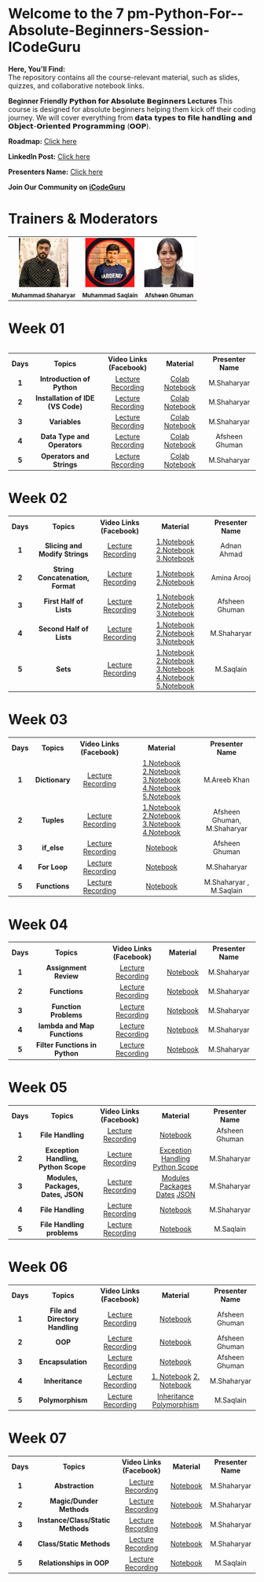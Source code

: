 # Welcome to the 7 pm-Python-For--Absolute-Beginners-Session-ICodeGuru
**Here, You'll Find:**
<br>
The repository contains all the course-relevant material, such as slides, quizzes, and collaborative notebook links.

**Beginner Friendly 𝗣𝘆𝘁𝗵𝗼𝗻 𝗳𝗼𝗿 𝗔𝗯𝘀𝗼𝗹𝘂𝘁𝗲 𝗕𝗲𝗴𝗶𝗻𝗻𝗲𝗿𝘀 Lectures** This course is designed for absolute beginners helping them kick off their coding journey. We will cover
 everything from 𝗱𝗮𝘁𝗮 𝘁𝘆𝗽𝗲𝘀 𝘁𝗼 𝗳𝗶𝗹𝗲 𝗵𝗮𝗻𝗱𝗹𝗶𝗻𝗴 𝗮𝗻𝗱 𝗢𝗯𝗷𝗲𝗰𝘁-𝗢𝗿𝗶𝗲𝗻𝘁𝗲𝗱 𝗣𝗿𝗼𝗴𝗿𝗮𝗺𝗺𝗶𝗻𝗴 (𝗢𝗢𝗣).

**Roadmap:** [Click here](https://docs.google.com/document/d/1d7XEO82FrBYEvXBtJZmaLPb2j0HBPI6bHXGlxSkSwsA/edit?usp=sharing)

**LinkedIn Post:** [Click here](https://www.linkedin.com/posts/muhammad-shaharyar-sarwar_pythonprogramming-learningtogether-techcommunity-activity-7250404397279547393-ckEC?utm_source=share&utm_medium=member_desktop)

**Presenters Name:** [Click here](https://docs.google.com/spreadsheets/d/1U3FngL-DBnpTzivVZnhuvvu4bq7bWRettY8RmG4bGnw/edit?usp=sharing)

**Join Our Community on [iCodeGuru](https://icode.guru/join/)**

# Trainers & Moderators

<table >
    <tbody>
        <tr>
            <td align="center">
                <a href="https://www.linkedin.com/in/muhammad-shaharyar-sarwar/">
                    <img src= "https://github.com/M-Shaharyar/7pm-Python-For--Absolute-Beginners-Session-ICodeGuru/blob/main/images/M.Shaharyar.jpeg" width="100px;" alt="Muhammad Shaharyar"/>
                    <br />
                    <sub><b>Muhammad Shaharyar</b></sub>
                </a> 
            </td>
            <td align="center">
                <a href="https://www.linkedin.com/in/muhammad-saqlainraza/">
                    <img src="https://github.com/M-Shaharyar/7pm-Python-For--Absolute-Beginners-Session-ICodeGuru/blob/main/images/Moh%20Saqlain.jpeg" width="100px;" alt="Muhammad Saqlain"/>
                    <br />
                    <sub><b>Muhammad Saqlain</b></sub>
                </a> 
            </td>
           <td align="center">
                <a href="https://www.linkedin.com/in/afsheenghuman/">
                    <img src="https://github.com/M-Shaharyar/7pm-Python-For--Absolute-Beginners-Session-ICodeGuru/blob/main/images/Afsheen%20Ghuman.jpeg" width="100px;" alt="Afsheen Ghuman"/>
                    <br />
                    <sub><b>Afsheen Ghuman</b></sub>
                </a> 
            </td>
</tbody>
<table>

# Week 01

<table>
    <tbody>
     <tr>
      <th>Days</th>
      <th>Topics</th>
      <th>Video Links (Facebook)</th>
      <th>Material</th>
      <th>Presenter Name</th>
     </tr> 
     <tr>
       <td align="center"><b>1</b></td>
       <td align="center"><b>Introduction of Python</b></td>
       <td align="center"><a href="https://fb.watch/u4bpsOIHUj/">Lecture Recording</a></td>
       <td align="center"><a href="https://colab.research.google.com/drive/1kFolZyTvh5cUHEUq9nvwsexTUKPZJQcH?usp=sharing">Colab Notebook</a></td>
       <td align="center">M.Shaharyar</td>
     </tr>
     <tr>
       <td align="center"><b>2</b></td>
       <td align="center"><b>Installation of IDE (VS Code)</b></td>
       <td align="center"><a href="https://fb.watch/u4wO9yQogJ/">Lecture Recording</a></td>
       <td align="center"><a href="https://colab.research.google.com/drive/14oC7rVGHAv-cFOmYu6HJMcjSo95nys1U?usp=sharing">Colab Notebook</a></td>
       <td align="center">M.Shaharyar</td>
     </tr>  
     <tr>
       <td align="center"><b>3</b></td>
       <td align="center"><b>Variables</b></td>
       <td align="center"><a href="https://fb.watch/u5LWSPoUaF/">Lecture Recording</a></td>
       <td align="center"><a href="https://colab.research.google.com/drive/1aIlv1sc9qKslHIPT-i1-2ff1dFVtvDd3?usp=sharing">Colab Notebook</a></td>
       <td align="center">M.Shaharyar</td>
     </tr>
     <tr>
       <td align="center"><b>4</b></td>
       <td align="center"><b>Data Type and Operators</b></td>
       <td align="center"><a href="https://fb.watch/uaWZOQVbQZ/">Lecture Recording</a></td>
       <td align="center"><a href="https://colab.research.google.com/drive/1wlgghjnmMolJwhBJyXGq2Z0ex2oYVp_R?usp=sharing">Colab Notebook</a></td>
       <td align="center">Afsheen Ghuman</td>
     </tr>
     <tr>
       <td align="center"><b>5</b></td>
       <td align="center"><b>Operators and Strings</b></td>
       <td align="center"><a href="https://fb.watch/u9TP3AEJWt/">Lecture Recording</a></td>
       <td align="center"><a href="https://colab.research.google.com/drive/1XSMkpSvV3_KK8j2uy2n2W4TT7zqIrq0Z?usp=sharing">Colab Notebook</a></td>
       <td align="center">M.Shaharyar</td>
     </tr>
    </tbody>
</table>


# Week 02

<table>
    <tbody>
     <tr>
      <th>Days</th>
      <th>Topics</th>
      <th>Video Links (Facebook)</th>
      <th>Material</th>
      <th>Presenter Name</th>
     </tr> 
     <tr>
       <td align="center"><b>1</b></td>
       <td align="center"><b>Slicing and Modify Strings</b></td>
       <td align="center"><a href="https://fb.watch/uckQNFr9Ka/">Lecture Recording</a></td>
       <td align="center">
         <a href="https://colab.research.google.com/drive/1-N85AB-rC1DVnxsONcS8wosSQHbAPMn-?usp=sharing">1.Notebook</a>
         <a href="https://colab.research.google.com/drive/1RXY8SbFIal3fhq4wwE7u9vtweLbBjCGP?usp=sharing">2.Notebook</a>
         <a href="https://colab.research.google.com/drive/1j_dWnWJP9H7NfDSCuhAu8N_g3aYbNbyL?usp=sharing">3.Notebook</a>
       </td>
       <td align="center">Adnan Ahmad</td>
     </tr>
     <tr>
       <td align="center"><b>2</b></td>
       <td align="center"><b>String Concatenation, Format</b></td>
       <td align="center"><a href="https://fb.watch/udFR3xP8JV/">Lecture Recording</a></td>
       <td align="center">
         <a href="https://colab.research.google.com/drive/14GB-p9PkdzFjbaUI0VysNI63mrloile5?usp=sharing">1.Notebook</a>
         <a href="https://colab.research.google.com/drive/1jK89dcCUAI_qNRYBdMxQFRpwPn4Cdtwx?usp=sharing">2.Notebook</a>
       </td>
       <td align="center">Amina Arooj</td>
     </tr>
     <tr>
       <td align="center"><b>3</b></td>
       <td align="center"><b>First Half of Lists</b></td>
       <td align="center"><a href="https://fb.watch/uf0GKkbNsN/">Lecture Recording</a></td>
       <td align="center">
         <a href="https://colab.research.google.com/drive/1Rb9_arxtY8Z2gVykCVhwUWH7DOWI9iqj?usp=sharing">1.Notebook</a>
         <a href="https://colab.research.google.com/drive/1mvf0Ca9NuFoSGFDeR2HcQbvGf6eIN4g7?usp=sharing">2.Notebook</a>
         <a href="https://colab.research.google.com/drive/1ZLMUOixENk_rG5-aJOyFGo9oRB8MKSnH?usp=sharing">3.Notebook</a>
       </td>
       <td align="center">Afsheen Ghuman</td>
     </tr>
     <tr>
       <td align="center"><b>4</b></td>
       <td align="center"><b>Second Half of Lists</b></td>
       <td align="center"><a href="https://fb.watch/ugit-FWDpW/">Lecture Recording</a></td>
       <td align="center">
         <a href="https://colab.research.google.com/drive/1Db3pCVxQlhTYjCoo6JckqikEgMKLrKXl?usp=sharing">1.Notebook</a>
         <a href="https://colab.research.google.com/drive/1qsX2Bhy6HErF7T2WJIrTBlT9CvyLOmhG?usp=sharing">2.Notebook</a>
         <a href="https://colab.research.google.com/drive/1J9gOfNduzwZ5Vx6Q3t-bUeAfmx9BktyF?usp=sharing">3.Notebook</a>
       </td>
       <td align="center">M.Shaharyar</td>
     </tr>
     <tr>
       <td align="center"><b>5</b></td>
       <td align="center"><b>Sets</b></td>
       <td align="center"><a href="https://fb.watch/uhD0lo_Tq_/">Lecture Recording</a></td>
       <td align="center">
         <a href="https://colab.research.google.com/drive/1pXOem6pgr-mW2ZIr-THEyI3Z2_7eEjuN?usp=sharing">1.Notebook</a>
         <a href="https://colab.research.google.com/drive/1G0WPXt6VsCccDt2Od-wSfoyd_WGHS3gK?usp=sharing">2.Notebook</a>
         <a href="https://colab.research.google.com/drive/1ejHB6NrvdDm1kMrKPwEprueNWid4_XDt?usp=sharing">3.Notebook</a>
         <a href="https://colab.research.google.com/drive/1refJiNCoIxJ_6UKg0eXWxox0zDW_Ns2g?usp=sharing">4.Notebook</a>
         <a href="https://colab.research.google.com/drive/1PzPKcXg0NpySDSogAwBJDuuMjwZE-8Kh?usp=sharing">5.Notebook</a>
       </td>
       <td align="center">M.Saqlain</td>
     </tr>
    </tbody>
</table>



# Week 03

<table>
    <tbody>
     <tr>
      <th>Days</th>
      <th>Topics</th>
      <th>Video Links (Facebook)</th>
      <th>Material</th>
      <th>Presenter Name</th>
     </tr> 
     <tr>
       <td align="center"><b>1</b></td>
       <td align="center"><b>Dictionary</b></td>
       <td align="center"><a href="https://fb.watch/umL-AnylxF/">Lecture Recording</a></td>
       <td align="center">
         <a href="https://colab.research.google.com/drive/1U_OutPwOu8QczjIFuWeUOFGK4oXfKukO?usp=sharing">1.Notebook</a>
         <a href="https://colab.research.google.com/drive/1V1Ok26Sm-UsTn1jUuH_c-GKHBKXmqV25?usp=sharing">2.Notebook</a>
         <a href="https://colab.research.google.com/drive/1Y4Rdv7CMxq17EWQYezmU_B1TZNzrQ3L2?usp=sharing">3.Notebook</a>
         <a href="https://colab.research.google.com/drive/1bw-njqnCsuoF7ySuRgjgO18F3W_ZmOYa?usp=sharing">4.Notebook</a>
         <a href="https://colab.research.google.com/drive/1xpWZeBjeS4a1qoalm-n4lkNwjFFo8Syl?usp=sharing">5.Notebook</a>
       </td>
       <td align="center">M.Areeb Khan</td>
     </tr>
     <tr>
       <td align="center"><b>2</b></td>
       <td align="center"><b>Tuples</b></td>
       <td align="center"><a href="https://fb.watch/uoc1hKTamq/">Lecture Recording</a></td>
       <td align="center">
         <a href="https://colab.research.google.com/drive/1WIfntDlPVcP0eUFZZl9gMXMisy1vxe1b?usp=sharing">1.Notebook</a>
         <a href="https://colab.research.google.com/drive/1U-NEvWQOG59KNaGoGLtYqPKymC0KYQwa?usp=sharing">2.Notebook</a>
         <a href="https://colab.research.google.com/drive/1I6JVm565YPneLdJ69AlRr9vPAuqzrwT0?usp=sharing">3.Notebook</a>
         <a href="https://colab.research.google.com/drive/1maC--mtzmkNNL1aPlMTiF0UqGW5FQqtF?usp=sharing">4.Notebook</a>
       </td>
       <td align="center">Afsheen Ghuman, M.Shaharyar</td>
     </tr>
     <tr>
       <td align="center"><b>3</b></td>
       <td align="center"><b>if_else</b></td>
       <td align="center"><a href="https://fb.watch/uoc1hKTamq/">Lecture Recording</a></td>
       <td align="center">
         <a href="https://colab.research.google.com/drive/10jRorCbWqozAL6GIqyzi0TI1-7ECRmFn?usp=sharing">Notebook</a>
       </td>
       <td align="center">Afsheen Ghuman</td>
     </tr>
     <tr>
       <td align="center"><b>4</b></td>
       <td align="center"><b>For Loop</b></td>
       <td align="center"><a href="https://fb.watch/upzOVXNEVz/">Lecture Recording</a></td>
       <td align="center">
         <a href="https://colab.research.google.com/drive/1nu1KoQOfKSav3SmTpnQy8PEs6wOWn7k4?usp=sharing">Notebook</a>
       </td>
       <td align="center">M.Shaharyar</td>
     </tr>
     <tr>
       <td align="center"><b>5</b></td>
       <td align="center"><b>Functions</b></td>
       <td align="center"><a href="https://fb.watch/uqQLG6xU1c/">Lecture Recording</a></td>
       <td align="center">
         <a href="https://colab.research.google.com/drive/1Mi235Wj8U2Wu1zGpINtMk-gdaU5U8b43?usp=sharing">Notebook</a>
       </td>
       <td align="center">M.Shaharyar , M.Saqlain</td>
     </tr>
    </tbody>
</table>


# Week 04

<table>
    <tbody>
     <tr>
      <th>Days</th>
      <th>Topics</th>
      <th>Video Links (Facebook)</th>
      <th>Material</th>
      <th>Presenter Name</th>
     </tr> 
     <tr>
       <td align="center"><b>1</b></td>
       <td align="center"><b>Assignment Review</b></td>
       <td align="center"><a href="https://fb.watch/uuNYD8vSOA/">Lecture Recording</a></td>
       <td align="center"><a href="https://colab.research.google.com/drive/15A74RHrXX9WVfiFTMj3zlfMtVXNgcY0X?usp=sharing">Notebook</a></td>
       <td align="center">M.Shaharyar</td>
     </tr>
     <tr>
       <td align="center"><b>2</b></td>
       <td align="center"><b>Functions</b></td>
       <td align="center"><a href="https://fb.watch/uw6s5cK87X/">Lecture Recording</a></td>
       <td align="center"><a href="https://colab.research.google.com/drive/1Mi235Wj8U2Wu1zGpINtMk-gdaU5U8b43?usp=sharing">Notebook</a></td>
       <td align="center">M.Shaharyar</td>
     </tr>
     <tr>
       <td align="center"><b>3</b></td>
       <td align="center"><b>Function Problems</b></td>
       <td align="center"><a href="https://fb.watch/uxqT9aSA6i/">Lecture Recording</a></td>
       <td align="center"><a href="https://colab.research.google.com/drive/1JAYQhS53Qdp7UsdgzM3FsiYZ9otsM-zb?usp=sharing">Notebook</a></td>
       <td align="center">M.Shaharyar</td>
     </tr>
     <tr>
       <td align="center"><b>4</b></td>
       <td align="center"><b>lambda and Map Functions</b></td>
       <td align="center"><a href="https://fb.watch/uyLmNYKN5_/">Lecture Recording</a></td>
       <td align="center"><a href="https://colab.research.google.com/drive/1DdBJT-q34on2gqAzVFzWtLtOO_MKWxlL?usp=sharing">Notebook</a></td>
       <td align="center">M.Shaharyar</td>
     </tr>
     <tr>
       <td align="center"><b>5</b></td>
       <td align="center"><b>Filter Functions in Python</b></td>
       <td align="center"><a href="https://fb.watch/uA3sF5XQa8/">Lecture Recording</a></td>
       <td align="center"><a href="https://colab.research.google.com/drive/1PUwpNFeKtHy0H7v4705ZMn72olg6LoO7?usp=sharing">Notebook</a></td>
       <td align="center">M.Shaharyar</td>
     </tr>
    </tbody>
</table>

# Week 05

<table>
    <tbody>
     <tr>
      <th>Days</th>
      <th>Topics</th>
      <th>Video Links (Facebook)</th>
      <th>Material</th>
      <th>Presenter Name</th>
     </tr> 
     <tr>
       <td align="center"><b>1</b></td>
       <td align="center"><b>File Handling</b></td>
       <td align="center"><a href="https://fb.watch/uEiGJw_HLN/">Lecture Recording</a></td>
       <td align="center"><a href="https://colab.research.google.com/drive/11dJKkKtWihY3oe0Ua934nVIf5M49RRHB?usp=sharing">Notebook</a></td>
       <td align="center">Afsheen Ghuman</td>
     </tr>
     <tr>
       <td align="center"><b>2</b></td>
       <td align="center"><b>Exception Handling, Python Scope</b></td>
       <td align="center"><a href="https://fb.watch/uFkUFfgzfr/">Lecture Recording</a></td>
       <td align="center"><a href="https://colab.research.google.com/drive/19TBsu8ZlFVYGtRygQtSE2WS5ewsIEaT9?usp=sharing">Exception Handling</a>
                           <a href="https://colab.research.google.com/drive/1b6SJN6CYfTgm90w3g2BhVxNj-F3nmlNc?usp=sharing">Python Scope</a></td>
       <td align="center">M.Shaharyar</td>
     </tr>
     <tr>
       <td align="center"><b>3</b></td>
       <td align="center"><b>Modules, Packages, Dates, JSON</b></td>
       <td align="center"><a href="https://fb.watch/uGFhq0oAoJ/">Lecture Recording</a></td>
       <td align="center"><a href="https://colab.research.google.com/drive/1GbRyxUnVG0-97M0HfifBVYBCnqN3L3Ma?usp=sharing">Modules</a>
                           <a href="https://colab.research.google.com/drive/1IFRcYfuBLhaDQV5zXkj1VG_U4NS5Y5WV?usp=sharing">Packages</a>
                           <a href="https://colab.research.google.com/drive/1TtznfCFkI2FuNcS0Lf90Cbk_HsuNcrAM?usp=sharing">Dates</a>
                           <a href="https://colab.research.google.com/drive/1PT02Zf4aI8B4OoINyUUnlWlm5tK8z8nn?usp=sharing">JSON</a></td>
       <td align="center">M.Shaharyar</td>
     </tr>
     <tr>
       <td align="center"><b>4</b></td>
       <td align="center"><b>File Handling</b></td>
       <td align="center"><a href="https://fb.watch/uH_5SHcJml/">Lecture Recording</a></td>
       <td align="center"><a href="https://colab.research.google.com/drive/11dJKkKtWihY3oe0Ua934nVIf5M49RRHB?usp=sharing">Notebook</a></td>
       <td align="center">M.Shaharyar</td>
     </tr>
     <tr>
       <td align="center"><b>5</b></td>
       <td align="center"><b>File Handling problems</b></td>
       <td align="center"><a href="https://fb.watch/uJi2FVbz33/">Lecture Recording</a></td>
       <td align="center"><a href="https://colab.research.google.com/drive/11dJKkKtWihY3oe0Ua934nVIf5M49RRHB?usp=sharing">Notebook</a></td>
       <td align="center">M.Saqlain</td>
     </tr>
    </tbody>
</table>


# Week 06

<table>
    <tbody>
     <tr>
      <th>Days</th>
      <th>Topics</th>
      <th>Video Links (Facebook)</th>
      <th>Material</th>
      <th>Presenter Name</th>
     </tr> 
     <tr>
       <td align="center"><b>1</b></td>
       <td align="center"><b>File and Directory Handling</b></td>
       <td align="center"><a href="https://fb.watch/uNfHSmBaLJ/">Lecture Recording</a></td>
       <td align="center"><a href="https://colab.research.google.com/drive/11dJKkKtWihY3oe0Ua934nVIf5M49RRHB?usp=sharing">Notebook</a></td>
       <td align="center">Afsheen Ghuman</td>
     </tr>
     <tr>
       <td align="center"><b>2</b></td>
       <td align="center"><b>OOP</b></td>
       <td align="center"><a href="https://fb.watch/uOyT6qzBUb/">Lecture Recording</a></td>
       <td align="center"><a href="https://colab.research.google.com/drive/1LYleJt5qgwNTOyc5-P4LTdr5caUO6GhH?usp=sharing">Notebook</a></td>
       <td align="center">Afsheen Ghuman</td>
     </tr>
     <tr>
       <td align="center"><b>3</b></td>
       <td align="center"><b>Encapsulation</b></td>
       <td align="center"><a href="https://fb.watch/uRdsUoGKJo/">Lecture Recording</a></td>
       <td align="center"><a href="https://colab.research.google.com/drive/1nw-RBkWU3EFWAQ5SzVkWNVn6rY_E9zWJ?usp=sharing">Notebook</a></td>
       <td align="center">Afsheen Ghuman</td>
     </tr>
     <tr>
       <td align="center"><b>4</b></td>
       <td align="center"><b>Inheritance</b></td>
       <td align="center"><a href="https://fb.watch/uRe5rML3sA/">Lecture Recording</a></td>
       <td align="center"><a href="https://colab.research.google.com/drive/1h0hbBqHsuatsjeNWria-wcOwFP_dtVFD?usp=sharing">1. Notebook</a>
                           <a href="https://colab.research.google.com/drive/161w4zbzIc2U1SLIb0wv8yEdobzgWJiE5?usp=sharing">2. Notebook</a></td>
       <td align="center">M.Shaharyar</td>
     </tr>
     <tr>
       <td align="center"><b>5</b></td>
       <td align="center"><b>Polymorphism</b></td>
       <td align="center"><a href="https://fb.watch/uSwzw9i40L/">Lecture Recording</a></td>
       <td align="center"><a href="https://colab.research.google.com/drive/1-YS7lmrJXiOXkWqAaU5HjLyZAN1B8oKh?usp=sharing">Inheritance</a>
                           <a href="https://colab.research.google.com/drive/1FVQiwBKixjtyTPMQw5Orgnm2Lo6yx9Q7?usp=sharing">Polymorphism</a></td>
       <td align="center">M.Saqlain</td>
     </tr>
    </tbody>
</table>

 
# Week 07

<table>
    <tbody>
     <tr>
      <th>Days</th>
      <th>Topics</th>
      <th>Video Links (Facebook)</th>
      <th>Material</th>
      <th>Presenter Name</th>
     </tr> 
     <tr>
       <td align="center"><b>1</b></td>
       <td align="center"><b>Abstraction</b></td>
       <td align="center"><a href="https://fb.watch/uWu0vMps6O/">Lecture Recording</a></td>
       <td align="center"><a href="https://colab.research.google.com/drive/1u1__7mEtevwBBda9IHajgFLQGJgLJ5A2?usp=sharing">Notebook</a></td>
       <td align="center">M.Shaharyar</td>
     </tr>
     <tr>
       <td align="center"><b>2</b></td>
       <td align="center"><b>Magic/Dunder Methods</b></td>
       <td align="center"><a href="https://fb.watch/uXQ5ntbqnC/">Lecture Recording</a></td>
       <td align="center"><a href="https://colab.research.google.com/drive/1YBDlT_-Q5lQkCj5I1GqncTYeF1733SxK?usp=sharing">Notebook</a></td>
       <td align="center">M.Shaharyar</td>
     </tr>
     <tr>
       <td align="center"><b>3</b></td>
       <td align="center"><b>Instance/Class/Static Methods</b></td>
       <td align="center"><a href="https://fb.watch/uZ6qzov4x0/">Lecture Recording</a></td>
       <td align="center"><a href="https://colab.research.google.com/drive/1IULKar87tp2EoCo4-3KiTz0xsIusx4px?usp=sharing">Notebook</a></td>
       <td align="center">M.Shaharyar</td>
     </tr>
     <tr>
       <td align="center"><b>4</b></td>
       <td align="center"><b>Class/Static Methods</b></td>
       <td align="center"><a href="https://fb.watch/u_r1df-bDs/">Lecture Recording</a></td>
       <td align="center"><a href="https://colab.research.google.com/drive/1IULKar87tp2EoCo4-3KiTz0xsIusx4px?usp=sharing">Notebook</a></td>
       <td align="center">M.Shaharyar</td>
     </tr>
     <tr>
       <td align="center"><b>5</b></td>
       <td align="center"><b>Relationships in OOP</b></td>
       <td align="center"><a href="https://fb.watch/u-IGU5gpvZ/">Lecture Recording</a></td>
       <td align="center"><a href="https://colab.research.google.com/drive/1M867b4MkBP_zz78QjhCncelWs1wANi0f?usp=sharing">Notebook</a></td>
       <td align="center">M.Saqlain</td>
     </tr>
    </tbody>
</table>


